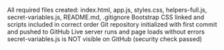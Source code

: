 
All required files created: index.html, app.js, styles.css, helpers-full.js, secret-variables.js, README.md, .gitignore
Bootstrap CSS linked and scripts included in correct order
Git repository initialized with first commit and pushed to GitHub
Live server runs and page loads without errors
secret-variables.js is NOT visible on GitHub (security check passed)


<!--chore: - For maintenance tasks, setup, or non-functional changes (like adding files, updating dependencies, or initial project setup)
feature: - For new functionality or features you’re adding to your project
fix: - For bug fixes or corrections
docs: - For documentation changes
style: - For formatting, styling, or code style changes
refactor: - For code restructuring without changing functionality d -->